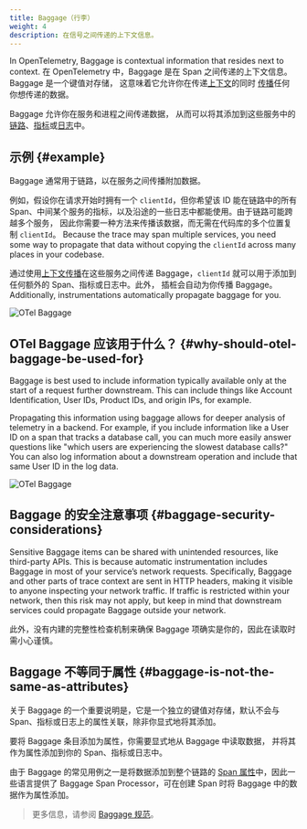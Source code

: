 ```yaml
---
title: Baggage（行李）
weight: 4
description: 在信号之间传递的上下文信息。
---
```


In OpenTelemetry, Baggage is contextual information that resides next to
context. 在 OpenTelemetry 中，Baggage 是在 Span 之间传递的上下文信息。Baggage 是一个键值对存储，
这意味着它允许你在传递[上下文](../../context-propagation/#context)的同时
[传播](../../context-propagation/#propagation)任何你想传递的数据。

Baggage 允许你在服务和进程之间传递数据，
从而可以将其添加到这些服务中的[链路](../traces/)、[指标](../metrics/)或[日志](../logs/)中。

## 示例 {#example}

Baggage 通常用于链路，以在服务之间传播附加数据。

例如，假设你在请求开始时拥有一个 `clientId`，但你希望该 ID 能在链路中的所有
Span、中间某个服务的指标，以及沿途的一些日志中都能使用。由于链路可能跨越多个服务，
因此你需要一种方法来传播该数据，而无需在代码库的多个位置复制 `clientId`。 Because the trace may span
multiple services, you need some way to propagate that data without copying the
`clientId` across many places in your codebase.

通过使用[上下文传播](../traces/#context-propagation)在这些服务之间传递
Baggage，`clientId` 就可以用于添加到任何额外的 Span、指标或日志中。此外，
插桩会自动为你传播 Baggage。 Additionally, instrumentations automatically propagate
baggage for you.

![OTel Baggage](../otel-baggage.svg)

## OTel Baggage 应该用于什么？ {#why-should-otel-baggage-be-used-for}

Baggage is best used to include information typically available only at the
start of a request further downstream. This can include things like Account
Identification, User IDs, Product IDs, and origin IPs, for example.

Propagating this information using baggage allows for deeper analysis of
telemetry in a backend. For example, if you include information like a User ID
on a span that tracks a database call, you can much more easily answer questions
like "which users are experiencing the slowest database calls?" You can also log
information about a downstream operation and include that same User ID in the
log data.

![OTel Baggage](../otel-baggage-2.svg)

## Baggage 的安全注意事项 {#baggage-security-considerations}

Sensitive Baggage items can be shared with unintended resources, like
third-party APIs. This is because automatic instrumentation includes Baggage in
most of your service’s network requests. Specifically, Baggage and other parts
of trace context are sent in HTTP headers, making it visible to anyone
inspecting your network traffic. If traffic is restricted within your network,
then this risk may not apply, but keep in mind that downstream services could
propagate Baggage outside your network.

此外，没有内建的完整性检查机制来确保 Baggage 项确实是你的，因此在读取时需小心谨慎。

## Baggage 不等同于属性 {#baggage-is-not-the-same-as-attributes}

关于 Baggage 的一个重要说明是，它是一个独立的键值对存储，默认不会与
Span、指标或日志上的属性关联，除非你显式地将其添加。

要将 Baggage 条目添加为属性，你需要显式地从 Baggage 中读取数据，
并将其作为属性添加到你的 Span、指标或日志中。

由于 Baggage 的常见用例之一是将数据添加到整个链路的
[Span 属性](../traces/#attributes)中，因此一些语言提供了
Baggage Span Processor，可在创建 Span 时将 Baggage 中的数据作为属性添加。

> 更多信息，请参阅 [Baggage 规范][baggage specification]。

[baggage specification]: /docs/specs/otel/overview/#baggage-signal
